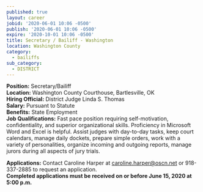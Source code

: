 ```yaml
---
published: true
layout: career
jobid: '2020-06-01 10:06 -0500'
publish: '2020-06-01 10:06 -0500'
expire: '2020-10-01 10:06 -0500'
title: Secretary / Bailiff - Washington
location: Washington County
category:
  - bailiffs
sub_category:
  - DISTRICT
---
```

**Position:** Secretary/Bailiff  
**Location:** Washington County Courthouse, Bartlesville, OK  
**Hiring Official:** District Judge Linda S. Thomas  
**Salary:** Pursuant to Statute  
**Benefits:** State Employment  
**Job Qualifications:** Fast pace position requiring self-motivation, confidentiality, and superior organizational skills. Proficiency in Microsoft Word and Excel is helpful. Assist judges with day-to-day tasks, keep court calendars, manage daily dockets, prepare simple orders, work with a variety of personalities, organize incoming and outgoing reports, manage jurors during all aspects of jury trials.

  **Applications:** Contact Caroline Harper at [caroline.harper@oscn.net](mailto:caroline.harper@oscn.net) or 918-337-2885 to request an application.  
**Completed applications must be received on or before June 15, 2020 at 5:00 p.m.**
